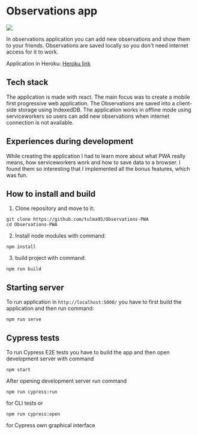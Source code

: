 # Observations app

![](https://github.com/tulma95/Observations-PWA/workflows/Node.js%20CI/badge.svg)

In observations application you can add new observations and show them to your friends. Observations are saved locally so you don't need internet access for it to work.

Application in Heroku:
[Heroku link](https://observations-app.herokuapp.com/)

## Tech stack

The application is made with react. The main focus was to create a mobile first progressive web application. The Observations are saved into a client-side storage using IndexedDB. The application works in offline mode using serviceworkers so users can add new observations when internet connection is not available.

## Experiences during development

While creating the application I had to learn more about what PWA really means, how serviceworkers work and how to save data to a browser. I found them so interesting that I implemented all the bonus features, which was fun.

## How to install and build

1. Clone repository and move to it:

```
git clone https://github.com/tulma95/Observations-PWA
cd Observations-PWA
```

2. Install node modules with command:

```
npm install
```

3. build project with command:

```
npm run build
```

## Starting server

To run application in `http://localhost:5000/` you have to first build the application and then run command:

```
npm run serve
```

## Cypress tests

To run Cypress E2E tests you have to build the app and then open development server with command

```
npm start
```

After opening development server run command

```
npm run cypress:run
```

for CLI tests or

```
npm run cypress:open
```

for Cypress own graphical interface
